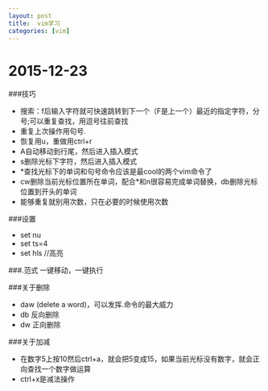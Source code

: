 ```yaml
---
layout: post
title:  vim学习
categories: [vim]
---
```


2015-12-23
===
###技巧
+ 搜索：f后输入字符就可快速跳转到下一个（F是上一个）最近的指定字符，分号;可以重复查找，用逗号往前查找
+ 重复上次操作用句号.
+ 恢复用u，重做用ctrl+r
+ A自动移动到行尾，然后进入插入模式
+ s删除光标下字符，然后进入插入模式
+ *查找光标下的单词和句号命令应该是最cool的两个vim命令了
+ cw删除当前光标位置所在单词，配合*和n很容易完成单词替换，db删除光标位置到开头的单词
+ 能够重复就别用次数，只在必要的时候使用次数

###设置
+ set nu
+ set ts=4
+ set hls //高亮

###.范式
一键移动，一键执行

###关于删除
+ daw (delete a word)，可以发挥.命令的最大威力
+ db 反向删除
+ dw 正向删除

###关于加减
+ 在数字5上按10然后ctrl+a，就会把5变成15，如果当前光标没有数字，就会正向查找一个数字做运算
+ ctrl+x是减法操作

